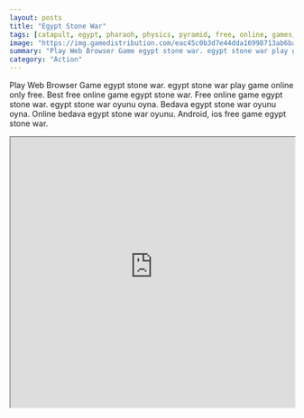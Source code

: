 ```yaml
---
layout: posts
title: "Egypt Stone War"
tags: [catapult, egypt, pharaoh, physics, pyramid, free, online, games, oyna, game, free, games, play, play, games]
image: "https://img.gamedistribution.com/eac45c0b3d7e44dda16998713ab6ba10.jpg"
summary: "Play Web Browser Game egypt stone war. egypt stone war play game online only free. Best free online game egypt stone war. Free online game egypt stone war. egypt stone war oyunu oyna. Bedava egypt stone war oyunu oyna. Online bedava egypt stone war oyunu. Android, ios free game egypt stone war."
category: "Action"
---
```


Play Web Browser Game egypt stone war. egypt stone war play game online only free. Best free online game egypt stone war. Free online game egypt stone war. egypt stone war oyunu oyna. Bedava egypt stone war oyunu oyna. Online bedava egypt stone war oyunu. Android, ios free game egypt stone war.

<iframe width="100%" height="480px;" src="https://html5.gamedistribution.com/eac45c0b3d7e44dda16998713ab6ba10/"></iframe>